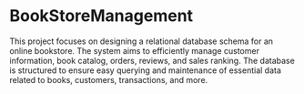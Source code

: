 # BookStoreManagement
This project focuses on designing a relational database schema for an online bookstore. The system aims to efficiently manage customer information, book catalog, orders, reviews, and sales ranking. The database is structured to ensure easy querying and maintenance of essential data related to books, customers, transactions, and more.
